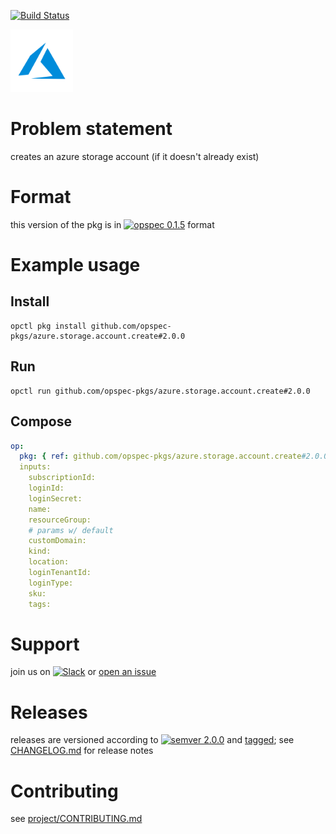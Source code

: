[![Build Status](https://travis-ci.org/opspec-pkgs/azure.storage.account.create.svg?branch=master)](https://travis-ci.org/opspec-pkgs/azure.storage.account.create)

<img src="icon.svg" alt="icon" height="100px">

# Problem statement

creates an azure storage account (if it doesn't already exist)

# Format

this version of the pkg is in [![opspec 0.1.5](https://img.shields.io/badge/opspec-0.1.5-brightgreen.svg?colorA=6b6b6b&colorB=fc16be)](https://opspec.io/0.1.5/packages.html) format

# Example usage

## Install

```shell
opctl pkg install github.com/opspec-pkgs/azure.storage.account.create#2.0.0
```

## Run

```
opctl run github.com/opspec-pkgs/azure.storage.account.create#2.0.0
```

## Compose

```yaml
op:
  pkg: { ref: github.com/opspec-pkgs/azure.storage.account.create#2.0.0 }
  inputs:
    subscriptionId:
    loginId:
    loginSecret:
    name:
    resourceGroup:
    # params w/ default
    customDomain:
    kind:
    location:
    loginTenantId:
    loginType:
    sku:
    tags:
```

# Support

join us on
[![Slack](https://opspec-slackin.herokuapp.com/badge.svg)](https://opspec-slackin.herokuapp.com/)
or
[open an issue](https://github.com/opspec-pkgs/azure.storage.account.create/issues)

# Releases

releases are versioned according to
[![semver 2.0.0](https://img.shields.io/badge/semver-2.0.0-brightgreen.svg)](http://semver.org/spec/v2.0.0.html)
and [tagged](https://git-scm.com/book/en/v2/Git-Basics-Tagging); see
[CHANGELOG.md](CHANGELOG.md) for release notes

# Contributing

see
[project/CONTRIBUTING.md](https://github.com/opspec-pkgs/project/blob/master/CONTRIBUTING.md)
